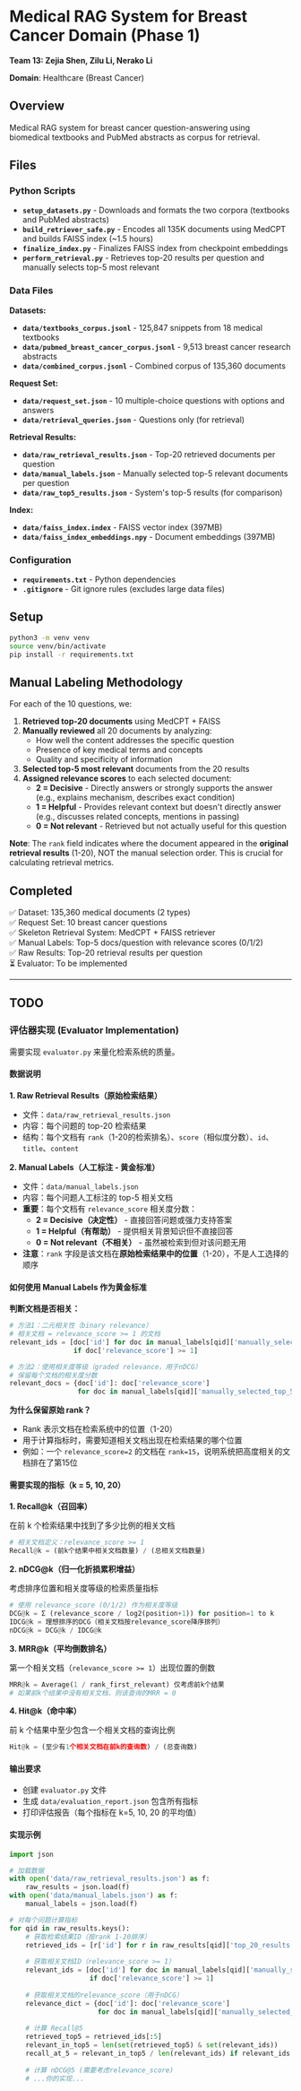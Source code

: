 # Medical RAG System for Breast Cancer Domain (Phase 1)

**Team 13: Zejia Shen, Zilu Li, Nerako Li**

**Domain**: Healthcare (Breast Cancer)

## Overview

Medical RAG system for breast cancer question-answering using biomedical textbooks and PubMed abstracts as corpus for retrieval.

## Files

### Python Scripts

- **`setup_datasets.py`** - Downloads and formats the two corpora (textbooks and PubMed abstracts)
- **`build_retriever_safe.py`** - Encodes all 135K documents using MedCPT and builds FAISS index (~1.5 hours)
- **`finalize_index.py`** - Finalizes FAISS index from checkpoint embeddings
- **`perform_retrieval.py`** - Retrieves top-20 results per question and manually selects top-5 most relevant

### Data Files

**Datasets:**
- **`data/textbooks_corpus.jsonl`** - 125,847 snippets from 18 medical textbooks
- **`data/pubmed_breast_cancer_corpus.jsonl`** - 9,513 breast cancer research abstracts
- **`data/combined_corpus.jsonl`** - Combined corpus of 135,360 documents

**Request Set:**
- **`data/request_set.json`** - 10 multiple-choice questions with options and answers
- **`data/retrieval_queries.json`** - Questions only (for retrieval)

**Retrieval Results:**
- **`data/raw_retrieval_results.json`** - Top-20 retrieved documents per question
- **`data/manual_labels.json`** - Manually selected top-5 relevant documents per question
- **`data/raw_top5_results.json`** - System's top-5 results (for comparison)

**Index:**
- **`data/faiss_index.index`** - FAISS vector index (397MB)
- **`data/faiss_index_embeddings.npy`** - Document embeddings (397MB)

### Configuration

- **`requirements.txt`** - Python dependencies
- **`.gitignore`** - Git ignore rules (excludes large data files)

## Setup

```bash
python3 -m venv venv
source venv/bin/activate
pip install -r requirements.txt
```

## Manual Labeling Methodology

For each of the 10 questions, we:

1. **Retrieved top-20 documents** using MedCPT + FAISS
2. **Manually reviewed** all 20 documents by analyzing:
   - How well the content addresses the specific question
   - Presence of key medical terms and concepts
   - Quality and specificity of information
3. **Selected top-5 most relevant** documents from the 20 results
4. **Assigned relevance scores** to each selected document:
   - **2 = Decisive** - Directly answers or strongly supports the answer (e.g., explains mechanism, describes exact condition)
   - **1 = Helpful** - Provides relevant context but doesn't directly answer (e.g., discusses related concepts, mentions in passing)
   - **0 = Not relevant** - Retrieved but not actually useful for this question

**Note**: The `rank` field indicates where the document appeared in the **original retrieval results** (1-20), NOT the manual selection order. This is crucial for calculating retrieval metrics.

## Completed

✅ Dataset: 135,360 medical documents (2 types)  
✅ Request Set: 10 breast cancer questions  
✅ Skeleton Retrieval System: MedCPT + FAISS retriever  
✅ Manual Labels: Top-5 docs/question with relevance scores (0/1/2)  
✅ Raw Results: Top-20 retrieval results per question  
⏳ Evaluator: To be implemented

---

## TODO

### 评估器实现 (Evaluator Implementation)

需要实现 `evaluator.py` 来量化检索系统的质量。

#### 数据说明

**1. Raw Retrieval Results（原始检索结果）**
- 文件：`data/raw_retrieval_results.json`
- 内容：每个问题的 top-20 检索结果
- 结构：每个文档有 `rank`（1-20的检索排名）、`score`（相似度分数）、`id`、`title`、`content`

**2. Manual Labels（人工标注 - 黄金标准）**
- 文件：`data/manual_labels.json`
- 内容：每个问题人工标注的 top-5 相关文档
- **重要**：每个文档有 `relevance_score` 相关度分数：
  - **2 = Decisive（决定性）** - 直接回答问题或强力支持答案
  - **1 = Helpful（有帮助）** - 提供相关背景知识但不直接回答
  - **0 = Not relevant（不相关）** - 虽然被检索到但对该问题无用
- **注意**：`rank` 字段是该文档在**原始检索结果中的位置**（1-20），不是人工选择的顺序

#### 如何使用 Manual Labels 作为黄金标准

**判断文档是否相关：**
```python
# 方法1：二元相关性（binary relevance）
# 相关文档 = relevance_score >= 1 的文档
relevant_ids = [doc['id'] for doc in manual_labels[qid]['manually_selected_top_5'] 
                if doc['relevance_score'] >= 1]

# 方法2：使用相关度等级（graded relevance，用于nDCG）
# 保留每个文档的相关度分数
relevant_docs = {doc['id']: doc['relevance_score'] 
                 for doc in manual_labels[qid]['manually_selected_top_5']}
```

**为什么保留原始 rank？**
- Rank 表示文档在检索系统中的位置（1-20）
- 用于计算指标时，需要知道相关文档出现在检索结果的哪个位置
- 例如：一个 `relevance_score=2` 的文档在 `rank=15`，说明系统把高度相关的文档排在了第15位

#### 需要实现的指标（k = 5, 10, 20）

**1. Recall@k（召回率）**

在前 k 个检索结果中找到了多少比例的相关文档

```python
# 相关文档定义：relevance_score >= 1
Recall@k = (前k个结果中相关文档数量) / (总相关文档数量)
```

**2. nDCG@k（归一化折损累积增益）**

考虑排序位置和相关度等级的检索质量指标

```python
# 使用 relevance_score (0/1/2) 作为相关度等级
DCG@k = Σ (relevance_score / log2(position+1)) for position=1 to k
IDCG@k = 理想排序的DCG（相关文档按relevance_score降序排列）
nDCG@k = DCG@k / IDCG@k
```

**3. MRR@k（平均倒数排名）**

第一个相关文档（`relevance_score >= 1`）出现位置的倒数

```python
MRR@k = Average(1 / rank_first_relevant) 仅考虑前k个结果
# 如果前k个结果中没有相关文档，则该查询的MRR = 0
```

**4. Hit@k（命中率）**

前 k 个结果中至少包含一个相关文档的查询比例

```python
Hit@k = (至少有1个相关文档在前k的查询数) / (总查询数)
```

#### 输出要求

- 创建 `evaluator.py` 文件
- 生成 `data/evaluation_report.json` 包含所有指标
- 打印评估报告（每个指标在 k=5, 10, 20 的平均值）

#### 实现示例

```python
import json

# 加载数据
with open('data/raw_retrieval_results.json') as f:
    raw_results = json.load(f)
with open('data/manual_labels.json') as f:
    manual_labels = json.load(f)

# 对每个问题计算指标
for qid in raw_results.keys():
    # 获取检索结果ID（按rank 1-20排序）
    retrieved_ids = [r['id'] for r in raw_results[qid]['top_20_results']]
    
    # 获取相关文档ID（relevance_score >= 1）
    relevant_ids = [doc['id'] for doc in manual_labels[qid]['manually_selected_top_5']
                    if doc['relevance_score'] >= 1]
    
    # 获取相关文档的relevance_score（用于nDCG）
    relevance_dict = {doc['id']: doc['relevance_score'] 
                      for doc in manual_labels[qid]['manually_selected_top_5']}
    
    # 计算 Recall@5
    retrieved_top5 = retrieved_ids[:5]
    relevant_in_top5 = len(set(retrieved_top5) & set(relevant_ids))
    recall_at_5 = relevant_in_top5 / len(relevant_ids) if relevant_ids else 0
    
    # 计算 nDCG@5 (需要考虑relevance_score)
    # ...你的实现...
```

